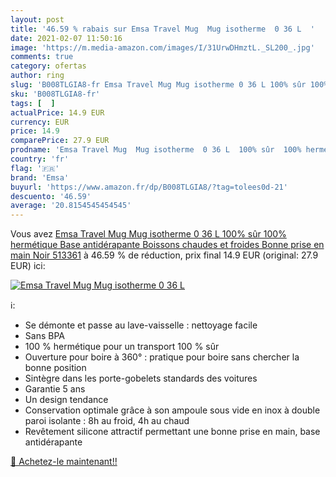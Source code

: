 ```yaml
---
layout: post
title: '46.59 % rabais sur Emsa Travel Mug  Mug isotherme  0 36 L  '
date: 2021-02-07 11:50:16
image: 'https://m.media-amazon.com/images/I/31UrwDHmztL._SL200_.jpg'
comments: true
category: ofertas
author: ring
slug: 'B008TLGIA8-fr Emsa Travel Mug Mug isotherme 0 36 L 100% sûr 100%...'
sku: 'B008TLGIA8-fr'
tags: [  ]
actualPrice: 14.9 EUR
currency: EUR
price: 14.9
comparePrice: 27.9 EUR
prodname: 'Emsa Travel Mug  Mug isotherme  0 36 L  100% sûr  100% hermétique  Base antidérapante  Boissons chaudes et froides  Bonne prise en main  Noir 513361'
country: 'fr'
flag: '🇫🇷'
brand: 'Emsa'
buyurl: 'https://www.amazon.fr/dp/B008TLGIA8/?tag=tolees0d-21'
descuento: '46.59'
average: '20.8154545454545'
---
```


Vous avez [Emsa Travel Mug  Mug isotherme  0 36 L  100% sûr  100% hermétique  Base antidérapante  Boissons chaudes et froides  Bonne prise en main  Noir 513361](https://www.amazon.fr/dp/B008TLGIA8/?tag=tolees0d-21)  à  46.59 % de réduction, prix final  14.9 EUR (original: 27.9 EUR) ici:

[![Emsa Travel Mug  Mug isotherme  0 36 L  ](https://m.media-amazon.com/images/I/31UrwDHmztL._SL200_.jpg)](https://www.amazon.fr/dp/B008TLGIA8/?tag=tolees0d-21)

ℹ️:

- Se démonte et passe au lave-vaisselle : nettoyage facile
- Sans BPA
- 100 % hermétique pour un transport 100 % sûr
- Ouverture pour boire à 360° : pratique pour boire sans chercher la bonne position
- Sintègre dans les porte-gobelets standards des voitures
- Garantie 5 ans
- Un design tendance
- Conservation optimale grâce à son ampoule sous vide en inox à double paroi isolante : 8h au froid, 4h au chaud
- Revêtement silicone attractif permettant une bonne prise en main, base antidérapante

[🛒 Achetez-le maintenant!!](https://www.amazon.fr/dp/B008TLGIA8/?tag=tolees0d-21)
